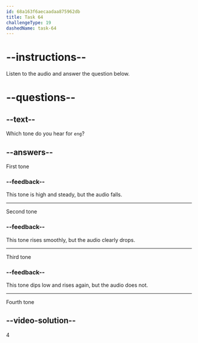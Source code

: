 ```yaml
---
id: 68a163f6aecaadaa875962db
title: Task 64
challengeType: 19
dashedName: task-64
---
```


<!-- (Audio) A: èng -->

# --instructions--

Listen to the audio and answer the question below.

# --questions--

## --text--

Which tone do you hear for `eng`?

## --answers--

First tone

### --feedback--

This tone is high and steady, but the audio falls.

---

Second tone

### --feedback--

This tone rises smoothly, but the audio clearly drops.

---

Third tone

### --feedback--

This tone dips low and rises again, but the audio does not.

---

Fourth tone

## --video-solution--

4

